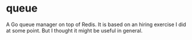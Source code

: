 # queue
A Go queue manager on top of Redis. It is based on an hiring exercise I did at some point. But I thought it might be useful in general.
